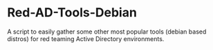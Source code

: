# Red-AD-Tools-Debian
A script to easily gather some other most popular tools (debian based distros) for red teaming Active Directory environments.
